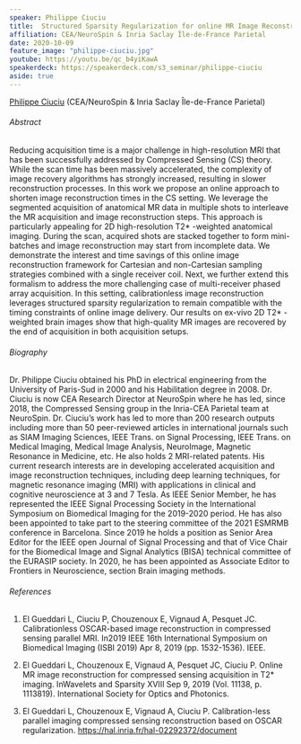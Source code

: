 ```yaml
---
speaker: Philippe Ciuciu
title:  Structured Sparsity Regularization for online MR Image Reconstruction in Accelerated T2* Imaging
affiliation: CEA/NeuroSpin & Inria Saclay Île-de-France Parietal
date: 2020-10-09
feature_image: "philippe-ciuciu.jpg"
youtube: https://youtu.be/qc_b4yiKawA
speakerdeck: https://speakerdeck.com/s3_seminar/philippe-ciuciu
aside: true
---
```

<!-- **Title —** Structured Sparsity Regularization for online MR Image -->
<!-- Reconstruction in Accelerated T2* Imaging -->

[Philippe Ciuciu](https://sites.google.com/site/philippeciuciu/) (CEA/NeuroSpin & Inria Saclay Île-de-France Parietal)

###### Abstract
Reducing acquisition time is a major challenge in high-resolution MRI that has been successfully addressed by Compressed Sensing (CS) theory. While the scan time has been massively accelerated, the complexity of image recovery algorithms has strongly increased, resulting in slower reconstruction processes. In this work we propose an online approach to shorten image reconstruction times in the CS setting. We leverage the segmented acquisition of anatomical MR data in multiple shots to interleave the MR acquisition and image reconstruction steps. This approach is particularly appealing for 2D high-resolution T2* -weighted anatomical imaging. During the scan, acquired shots are stacked together to form mini-batches and image reconstruction may start from incomplete data. We demonstrate the interest and time savings of this online image reconstruction framework for Cartesian and non-Cartesian sampling strategies combined with a single receiver coil. Next, we further extend this formalism to address the more challenging case of multi-receiver phased array acquisition. In this setting, calibrationless image reconstruction leverages structured sparsity regularization to remain compatible with the timing constraints of online image delivery. Our results on ex-vivo 2D T2* -weighted brain images show that high-quality MR images are recovered by the end of acquisition in both acquisition setups.

###### Biography
Dr. Philippe Ciuciu obtained his PhD in electrical engineering
from the University of Paris-Sud in 2000 and his Habilitation degree in 2008.
Dr. Ciuciu is now CEA Research Director at NeuroSpin where he has led, since
2018, the Compressed Sensing group in the Inria-CEA Parietal team at NeuroSpin.
Dr. Ciuciu’s work has led to more than 200 research outputs including more than
50 peer-reviewed articles in international journals such as SIAM Imaging
Sciences, IEEE Trans. on Signal Processing, IEEE Trans. on Medical Imaging,
Medical Image Analysis, NeuroImage, Magnetic Resonance in Medicine, etc. He also
holds 2 MRI-related patents. His current research interests are in developing
accelerated acquisition and image reconstruction techniques, including deep
learning techniques, for magnetic resonance imaging (MRI) with applications in
clinical and cognitive neuroscience at 3 and 7 Tesla. As IEEE Senior Member, he
has represented the IEEE Signal Processing Society in the International
Symposium on Biomedical Imaging for the 2019-2020 period. He has also been
appointed to take part to the steering committee of the 2021 ESMRMB conference
in Barcelona. Since 2019 he holds a position as Senior Area Editor for the IEEE
open Journal of Signal Processing and that of Vice Chair for the Biomedical
Image and Signal Analytics (BISA) technical committee of the EURASIP society. In
2020, he has been appointed as Associate Editor to Frontiers in Neuroscience,
section Brain imaging methods.

###### References

1) El Gueddari L, Ciuciu P, Chouzenoux E, Vignaud A, Pesquet JC. Calibrationless
OSCAR-based image reconstruction in compressed sensing parallel MRI. In2019 IEEE
16th International Symposium on Biomedical Imaging (ISBI 2019) Apr 8, 2019 (pp.
1532-1536). IEEE.

2) El Gueddari L, Chouzenoux E, Vignaud A, Pesquet JC, Ciuciu P. Online MR image
reconstruction for compressed sensing acquisition in T2* imaging. InWavelets and
Sparsity XVIII Sep 9, 2019 (Vol. 11138, p. 1113819). International Society for
Optics and Photonics.

3) El Gueddari L, Chouzenoux E, Vignaud A, Ciuciu P. Calibration-less parallel
imaging compressed sensing reconstruction based on OSCAR regularization.
https://hal.inria.fr/hal-02292372/document

<div style="text-align:center">
<script async class="speakerdeck-embed" data-id="e489784219f740de9be99e1430d0b59f" data-ratio="1.77966101694915" src="//speakerdeck.com/assets/embed.js"></script>
</div>

<!-- <div style="text-align:center"> -->
<!-- <iframe width="560" height="315" src="https://www.youtube.com/embed/qc_b4yiKawA" frameborder="0" allow="accelerometer; autoplay; clipboard-write; encrypted-media; gyroscope; picture-in-picture" allowfullscreen></iframe> -->
<!-- </div> -->
